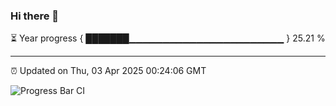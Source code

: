### Hi there 👋

⏳ Year progress { ███████▁▁▁▁▁▁▁▁▁▁▁▁▁▁▁▁▁▁▁▁▁▁▁ } 25.21 %

---

⏰ Updated on Thu, 03 Apr 2025 00:24:06 GMT

![Progress Bar CI](https://github.com/liununu/liununu/workflows/Progress%20Bar%20CI/badge.svg)
